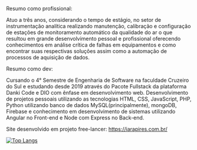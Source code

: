 Resumo como profissional:

Atuo a três anos, considerando o tempo de estágio, no setor de instrumentação analítica realizando manutenção, calibração e configuração de estações de monitoramento automático da qualidade do ar o que resultou em grande desenvolvimento pessoal e profissional oferecendo conhecimentos em análise crítica de falhas em equipamentos e como encontrar suas respectivas soluções assim como a automação de processos de aquisição de dados. 

Resumo como dev:

Cursando o 4° Semestre de Engenharia de Software na faculdade Cruzeiro do Sul e estudando desde 2019 através do Pacote Fullstack da plataforma Danki Code e DIO com ênfase em desenvolvimento web. 
Desenvolvimento de projetos pessoais utilizando as tecnologias HTML, CSS, JavaScript, PHP, Python utilizando banco de dados MySQL(principalmente), mongoDB, Firebase e conhecimento em desenvolvimento de sistemas utilizando Angular no Front-end e Node com Express no Back-end. 

Site desenvolvido em projeto free-lancer: https://iarapires.com.br/

[![Top Langs](https://github-readme-stats.vercel.app/api/top-langs/?username=William-Lomar&layout=compact)](https://github.com/anuraghazra/github-readme-stats)

<!---
William-Lomar/William-Lomar is a ✨ special ✨ repository because its `README.md` (this file) appears on your GitHub profile.
You can click the Preview link to take a look at your changes.
--->
